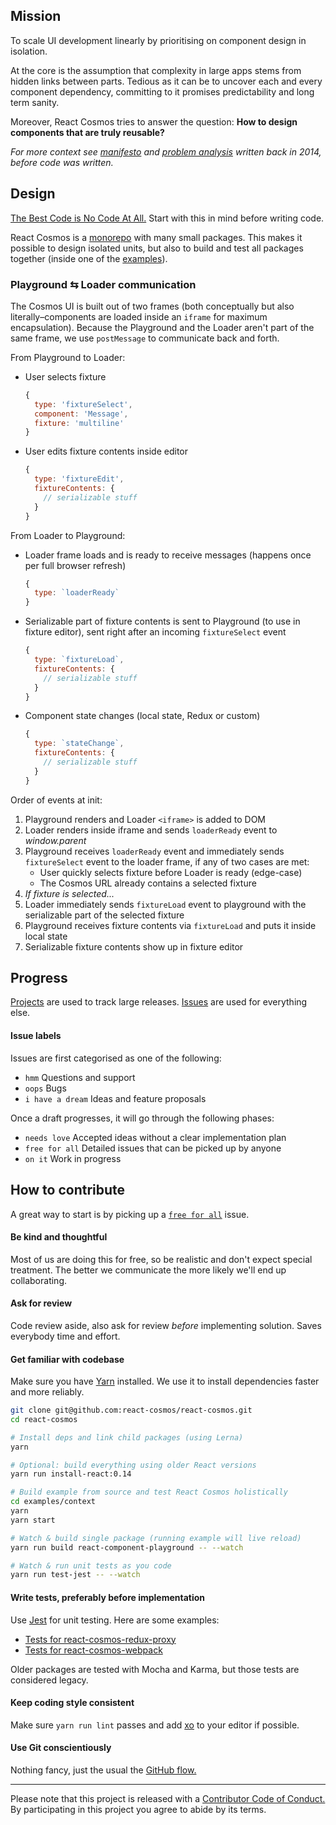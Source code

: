 ## Mission

To scale UI development linearly by prioritising on component design in isolation.

At the core is the assumption that complexity in large apps stems from hidden links between parts. Tedious as it can be to uncover each and every component dependency, committing to it promises predictability and long term sanity.

Moreover, React Cosmos tries to answer the question: **How to design components that are truly reusable?**

*For more context see [manifesto](https://github.com/react-cosmos/react-cosmos/wiki/Manifesto) and [problem analysis](https://github.com/react-cosmos/react-cosmos/wiki/Problem) written back in 2014, before code was written.*

## Design

[The Best Code is No Code At All.](http://blog.codinghorror.com/the-best-code-is-no-code-at-all/) Start with this in mind before writing code.

React Cosmos is a [monorepo](packages) with many small packages. This makes it possible to design isolated units, but also to build and test all packages together (inside one of the [examples](examples)).

### Playground ⇆ Loader communication

The Cosmos UI is built out of two frames (both conceptually but also literally–components are loaded inside an `iframe` for maximum encapsulation). Because the Playground and the Loader aren't part of the same frame, we use `postMessage` to communicate back and forth.

From Playground to Loader:

- User selects fixture
  ```js
  {
    type: 'fixtureSelect',
    component: 'Message',
    fixture: 'multiline'
  }
  ```
- User edits fixture contents inside editor
  ```js
  {
    type: 'fixtureEdit',
    fixtureContents: {
      // serializable stuff
    }
  }
  ```

From Loader to Playground:

- Loader frame loads and is ready to receive messages (happens once per full browser refresh)
  ```js
  {
    type: `loaderReady`
  }
  ```
- Serializable part of fixture contents is sent to Playground (to use in fixture editor), sent right after an incoming `fixtureSelect` event
  ```js
  {
    type: `fixtureLoad`,
    fixtureContents: {
      // serializable stuff
    }
  }
  ```
- Component state changes (local state, Redux or custom)
  ```js
  {
    type: `stateChange`,
    fixtureContents: {
      // serializable stuff
    }
  }
  ```

Order of events at init:

1. Playground renders and Loader `<iframe>` is added to DOM
1. Loader renders inside iframe and sends `loaderReady` event to *window.parent*
1. Playground receives `loaderReady` event and immediately sends `fixtureSelect` event to the loader frame, if any of two cases are met:
    - User quickly selects fixture before Loader is ready (edge-case)
    - The Cosmos URL already contains a selected fixture
1. *If fixture is selected...*
1. Loader immediately sends `fixtureLoad` event to playground with the serializable part of the selected fixture
1. Playground receives fixture contents via `fixtureLoad` and puts it inside local state
1. Serializable fixture contents show up in fixture editor


## Progress

[Projects](https://github.com/react-cosmos/react-cosmos/projects) are used to track large releases. [Issues](https://github.com/react-cosmos/react-cosmos/issues) are used for everything else.

#### Issue labels

Issues are first categorised as one of the following:
- `hmm` Questions and support
- `oops` Bugs
- `i have a dream` Ideas and feature proposals

Once a draft progresses, it will go through the following phases:
- `needs love` Accepted ideas without a clear implementation plan
- `free for all` Detailed issues that can be picked up by anyone
- `on it` Work in progress

## How to contribute

A great way to start is by picking up a [`free for all`](https://github.com/react-cosmos/react-cosmos/issues?q=is%3Aopen+is%3Aissue+label%3A%22free+for+all%22) issue.

#### Be kind and thoughtful

Most of us are doing this for free, so be realistic and don't expect special treatment. The better we communicate the more likely we'll end up collaborating.

#### Ask for review

Code review aside, also ask for review *before* implementing solution. Saves everybody time and effort.

#### Get familiar with codebase

Make sure you have [Yarn](https://yarnpkg.com/) installed. We use it to install dependencies faster and more reliably.

```bash
git clone git@github.com:react-cosmos/react-cosmos.git
cd react-cosmos

# Install deps and link child packages (using Lerna)
yarn

# Optional: build everything using older React versions
yarn run install-react:0.14

# Build example from source and test React Cosmos holistically
cd examples/context
yarn
yarn start

# Watch & build single package (running example will live reload)
yarn run build react-component-playground -- --watch

# Watch & run unit tests as you code
yarn run test-jest -- --watch
```

#### Write tests, preferably before implementation

Use [Jest](https://facebook.github.io/jest/) for unit testing. Here are some examples:
- [Tests for react-cosmos-redux-proxy](packages/react-cosmos-redux-proxy/src/__tests__/index.js)
- [Tests for react-cosmos-webpack](packages/react-cosmos-webpack/src/__tests__)

Older packages are tested with Mocha and Karma, but those tests are considered legacy.

#### Keep coding style consistent

Make sure `yarn run lint` passes and add [xo](https://github.com/sindresorhus/xo) to your editor if possible.

#### Use Git conscientiously

Nothing fancy, just the usual the [GitHub flow.](https://guides.github.com/introduction/flow/)

---

Please note that this project is released with a [Contributor Code of Conduct.](CODE_OF_CONDUCT.md) By participating in this project you agree to abide by its terms.
